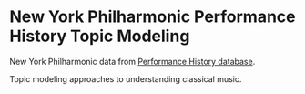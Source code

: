 # New York Philharmonic Performance History Topic Modeling
New York Philharmonic data from [Performance History database](http://archives.nyphil.org/performancehistory). 

Topic modeling approaches to understanding classical music.

